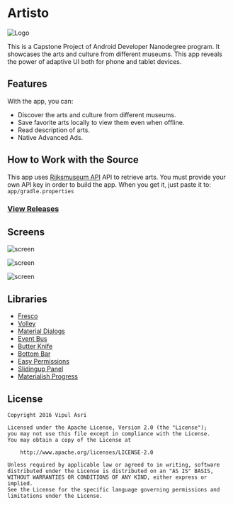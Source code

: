 # Artisto

![Logo](../master/art/ic_launcher.png)

This is a Capstone Project of Android Developer Nanodegree program. It showcases the arts and culture from different museums. 
This app reveals the power of adaptive UI both for phone and tablet devices.

## Features

With the app, you can:
* Discover the arts and culture from different museums.
* Save favorite arts locally to view them even when offline.
* Read description of arts.
* Native Advanced Ads.

## How to Work with the Source

This app uses [Rijksmuseum API](https://www.rijksmuseum.nl/en/api) API to retrieve arts.
You must provide your own API key in order to build the app. When you get it, just paste it to:
    ```
    app/gradle.properties
    ```
    
### [View Releases](https://github.com/vipulasri/Artisto/releases)

## Screens

![screen](../master/art/artisto-screen1.png)

![screen](../master/art/artisto-screen2.png)

![screen](../master/art/artisto-screen3.png)


## Libraries

* [Fresco](https://github.com/facebook/fresco)
* [Volley](https://bintray.com/android/android-utils/com.android.volley.volley/view)
* [Material Dialogs](https://github.com/afollestad/material-dialogs)
* [Event Bus](https://github.com/greenrobot/EventBus)
* [Butter Knife](https://github.com/JakeWharton/butterknife)
* [Bottom Bar](https://github.com/roughike/BottomBar)
* [Easy Permissions](https://github.com/googlesamples/easypermissions)
* [Slidingup Panel](https://github.com/umano/AndroidSlidingUpPanel)
* [Materialish Progress](https://github.com/pnikosis/materialish-progress)

## License

    Copyright 2016 Vipul Asri

    Licensed under the Apache License, Version 2.0 (the "License");
    you may not use this file except in compliance with the License.
    You may obtain a copy of the License at

        http://www.apache.org/licenses/LICENSE-2.0

    Unless required by applicable law or agreed to in writing, software
    distributed under the License is distributed on an "AS IS" BASIS,
    WITHOUT WARRANTIES OR CONDITIONS OF ANY KIND, either express or implied.
    See the License for the specific language governing permissions and
    limitations under the License.